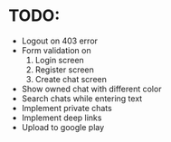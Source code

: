 # TODO:
* Logout on 403 error
* Form validation on
   1. Login screen
   2. Register screen
   3. Create chat screen
* Show owned chat with different color
* Search chats while entering text
* Implement private chats
* Implement deep links
* Upload to google play
